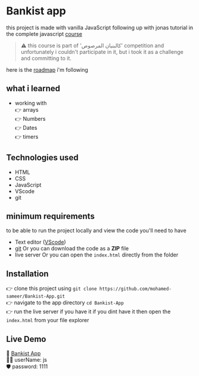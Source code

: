 # Bankist app

this project is made with vanilla JavaScript following up with jonas tutorial in the complete javascript [course](https://www.udemy.com/course/the-complete-javascript-course)

> ⚠️ this course is part of 'كالبنيان المرصوص' competition and unfortunately i couldn't participate in it, but i took it as a challenge and committing to it.

here is the [roadmap](https://docs.google.com/document/u/0/d/1Y6yScW88oaN5jHgcyo6PrCcGKL8STSD5nDrziFqpR4A/mobilebasic) i'm following

## what i learned

- working with\
  👉 arrays\
  👉 Numbers\
  👉 Dates\
  👉 timers

## Technologies used

- HTML
- CSS
- JavaScript
- VScode
- git

## minimum requirements

to be able to run the project locally and view the code you'll need to have

- Text editor ([VScode](https://code.visualstudio.com/))
- [git](https://git-scm.com/) Or you can download the code as a **ZIP** file
- live server Or you can open the `index.html` directly from the folder

## Installation

👉 clone this project using `git clone https://github.com/mohamed-sameer/Bankist-App.git` \
👉 navigate to the app directory `cd Bankist-App`\
👉 run the live server if you have it if you dint have it then open the `index.html` from your file explorer

## Live Demo

🔗 [Bankist App](https://bankist-app-mohamed.netlify.app/)\
 🧑‍🦱 userName: js\
🛡️ password: 1111
